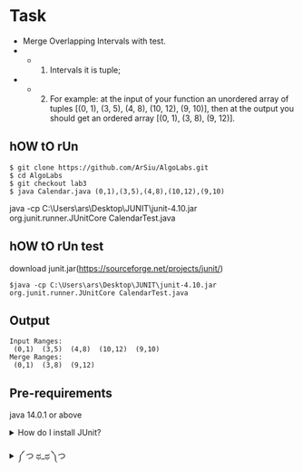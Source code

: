 # Task
- Merge Overlapping Intervals with test.
- - 1) Intervals it is tuple;
- - 2) For example: 
          at the input of your function an unordered array of tuples 
          [(0, 1), (3, 5), (4, 8), (10, 12), (9, 10)],
          then at the output you should get an ordered array [(0, 1), (3, 8), (9, 12)].
          
## hOW tO rUn
```
$ git clone https://github.com/ArSiu/AlgoLabs.git
$ cd AlgoLabs
$ git checkout lab3
$ java Calendar.java (0,1),(3,5),(4,8),(10,12),(9,10)
```
java -cp C:\Users\ars\Desktop\JUNIT\junit-4.10.jar org.junit.runner.JUnitCore CalendarTest.java
## hOW tO rUn test
download junit.jar(https://sourceforge.net/projects/junit/)
```
$java -cp C:\Users\ars\Desktop\JUNIT\junit-4.10.jar org.junit.runner.JUnitCore CalendarTest.java
```
## Output
```
Input Ranges: 
 (0,1)  (3,5)  (4,8)  (10,12)  (9,10) 
Merge Ranges: 
 (0,1)  (3,8)  (9,12) 
```

## Pre-requirements
java 14.0.1 or above

<details>
<summary>How do I install JUnit?</summary>
1.First, download the latest version of JUnit, referred to below as junit.zip.</br>
2.Then install JUnit on your platform of choice:  </br>
<h2>Windows</h2></br>
To install JUnit on Windows, follow these steps:</br>

1. Unzip the junit.zip distribution file to a directory referred to as %JUNIT_HOME%.</br></br>

2. Add JUnit to the classpath:</br>
```
set CLASSPATH=%CLASSPATH%;%JUNIT_HOME%\junit.jar</br>
```

<h2>Unix (bash)</h2></br>
To install JUnit on Unix, follow these steps:</br>

1. Unzip the junit.zip distribution file to a directory referred to as $JUNIT_HOME.</br>

2. Add JUnit to the classpath:</br>

```
export CLASSPATH=$CLASSPATH:$JUNIT_HOME/junit.jar</br>
```


<h2>(Optional) Unzip the $JUNIT_HOME/src.jar file.</h2></br>
4.Test the installation by running the sample tests distributed with JUnit. </br>
Note that the sample tests are located in the installation directory directly, not the junit.jar file. </br>
Therefore, make sure that the JUnit installation directory is on your CLASSPATH. </br></br>

Then simply type:</br> 
```
java org.junit.runner.JUnitCore org.junit.tests.AllTests
```

All the tests should pass with an "OK" message.</br>

If the tests don't pass, verify that junit.jar is in the CLASSPATH.</br>
</details> </br>

<details>
<summary>༼ つ ಥ_ಥ ༽つ</summary>
<p>
(https://youtu.be/fEiNQuzyfa4)
  
```java
БОШЕНТУНМАЙ
```
</p>
</details> 
